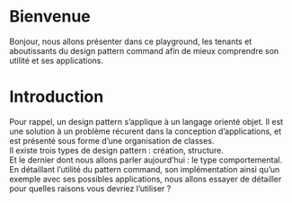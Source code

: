 # Bienvenue

Bonjour, nous allons présenter dans ce playground, les tenants et aboutissants du design pattern command afin de mieux comprendre son utilité et ses applications.

# Introduction

Pour rappel, un design pattern s’applique à un langage orienté objet. Il est une solution à un problème récurent dans la conception d’applications, et est présenté sous forme d’une organisation de classes.  
Il existe trois types de design pattern : création, structure.  
Et le dernier dont nous allons parler aujourd’hui : le type comportemental.
En détaillant l’utilité du pattern command, son implémentation ainsi qu’un exemple avec ses possibles applications, nous allons essayer de détailler pour quelles raisons vous devriez l’utiliser ?
